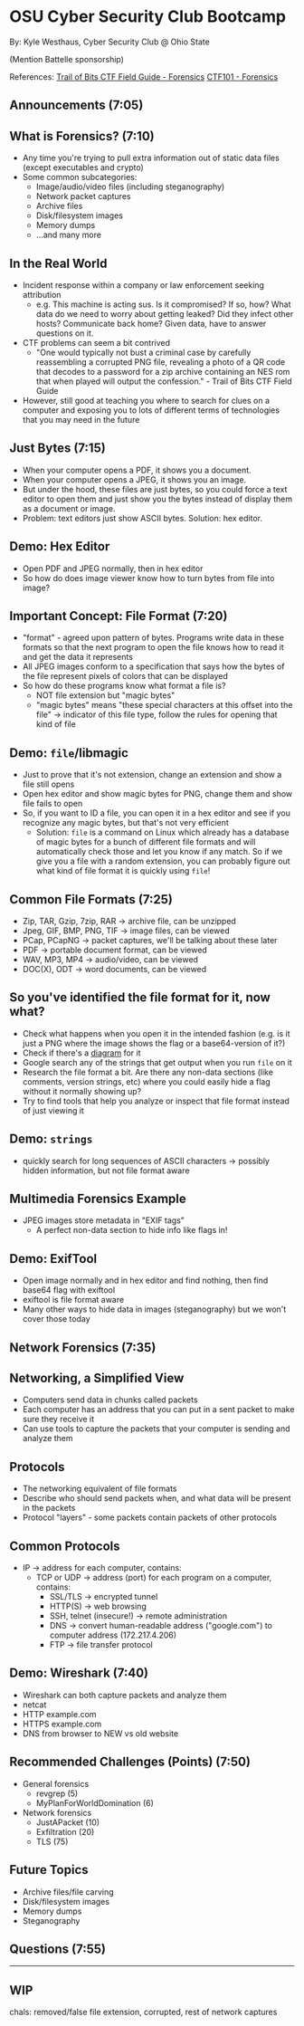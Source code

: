 # OSU Cyber Security Club Bootcamp

By: Kyle Westhaus, Cyber Security Club @ Ohio State

(Mention Battelle sponsorship)

References:
[Trail of Bits CTF Field Guide - Forensics](https://trailofbits.github.io/ctf/forensics/)
[CTF101 - Forensics](https://ctf101.org/forensics/overview/)

## Announcements (7:05)

## What is Forensics? (7:10)

- Any time you're trying to pull extra information out of static data files (except executables and crypto)
- Some common subcategories:
    - Image/audio/video files (including steganography)
    - Network packet captures
    - Archive files
    - Disk/filesystem images
    - Memory dumps
    - ...and many more

## In the Real World

- Incident response within a company or law enforcement seeking attribution
    - e.g. This machine is acting sus. Is it compromised? If so, how? What data do we need to worry about getting leaked? Did they infect other hosts? Communicate back home? Given data, have to answer questions on it.
- CTF problems can seem a bit contrived
    - "One would typically not bust a criminal case by carefully reassembling a corrupted PNG file, revealing a photo of a QR code that decodes to a password for a zip archive containing an NES rom that when played will output the confession." - Trail of Bits CTF Field Guide
- However, still good at teaching you where to search for clues on a computer and exposing you to lots of different terms of technologies that you may need in the future

## Just Bytes (7:15)

- When your computer opens a PDF, it shows you a document.
- When your computer opens a JPEG, it shows you an image.
- But under the hood, these files are just bytes, so you could force a text editor to open them and just show you the bytes instead of display them as a document or image.
- Problem: text editors just show ASCII bytes. Solution: hex editor.

## Demo: Hex Editor

- Open PDF and JPEG normally, then in hex editor
- So how do does image viewer know how to turn bytes from file into image?

## Important Concept: File Format (7:20)

- "format" - agreed upon pattern of bytes. Programs write data in these formats so that the next program to open the file knows how to read it and get the data it represents
- All JPEG images conform to a specification that says how the bytes of the file represent pixels of colors that can be displayed
- So how do these programs know what format a file is?
    - NOT file extension but "magic bytes"
    - "magic bytes" means "these special characters at this offset into the file" -> indicator of this file type, follow the rules for opening that kind of file

## Demo: `file`/libmagic

- Just to prove that it's not extension, change an extension and show a file still opens
- Open hex editor and show magic bytes for PNG, change them and show file fails to open
- So, if you want to ID a file, you can open it in a hex editor and see if you recognize any magic bytes, but that's not very efficient
    - Solution: `file` is a command on Linux which already has a database of magic bytes for a bunch of different file formats and will automatically check those and let you know if any match. So if we give you a file with a random extension, you can probably figure out what kind of file format it is quickly using `file`!

## Common File Formats (7:25)
- Zip, TAR, Gzip, 7zip, RAR -> archive file, can be unzipped
- Jpeg, GIF, BMP, PNG, TIF -> image files, can be viewed
- PCap, PCapNG -> packet captures, we'll be talking about these later
- PDF -> portable document format, can be viewed
- WAV, MP3, MP4 -> audio/video, can be viewed
- DOC(X), ODT -> word documents, can be viewed

## So you've identified the file format for it, now what?

- Check what happens when you open it in the intended fashion (e.g. is it just a PNG where the image shows the flag or a base64-version of it?)
- Check if there's a [diagram](https://github.com/corkami/pics/tree/master/binary) for it
- Google search any of the strings that get output when you run `file` on it
- Research the file format a bit. Are there any non-data sections (like comments, version strings, etc) where you could easily hide a flag without it normally showing up?
- Try to find tools that help you analyze or inspect that file format instead of just viewing it

## Demo: `strings`

- quickly search for long sequences of ASCII characters -> possibly hidden information, but not file format aware

## Multimedia Forensics Example

- JPEG images store metadata in "EXIF tags"
    - A perfect non-data section to hide info like flags in!

## Demo: ExifTool

- Open image normally and in hex editor and find nothing, then find base64 flag with exiftool
- exiftool is file format aware
- Many other ways to hide data in images (steganography) but we won't cover those today

## Network Forensics (7:35)

## Networking, a Simplified View

- Computers send data in chunks called packets
- Each computer has an address that you can put in a sent packet to make sure they receive it
- Can use tools to capture the packets that your computer is sending and analyze them

## Protocols

- The networking equivalent of file formats
- Describe who should send packets when, and what data will be present in the packets
- Protocol "layers" - some packets contain packets of other protocols

## Common Protocols

- IP -> address for each computer, contains:
    - TCP or UDP -> address (port) for each program on a computer, contains:
        - SSL/TLS -> encrypted tunnel
        - HTTP(S) -> web browsing
        - SSH, telnet (insecure!) -> remote administration
        - DNS -> convert human-readable address ("google.com") to computer address (172.217.4.206)
        - FTP -> file transfer protocol

## Demo: Wireshark (7:40)

- Wireshark can both capture packets and analyze them
- netcat
- HTTP example.com
- HTTPS example.com
- DNS from browser to NEW vs old website

## Recommended Challenges (Points) (7:50)

- General forensics
    - revgrep (5)
    - MyPlanForWorldDomination (6)
- Network forensics
    - JustAPacket (10)
    - Exfiltration (20)
    - TLS (75)

## Future Topics

- Archive files/file carving
- Disk/filesystem images
- Memory dumps
- Steganography


## Questions (7:55)

-------------------------------------------------------------------------------
## WIP

chals: removed/false file extension, corrupted, rest of network captures

